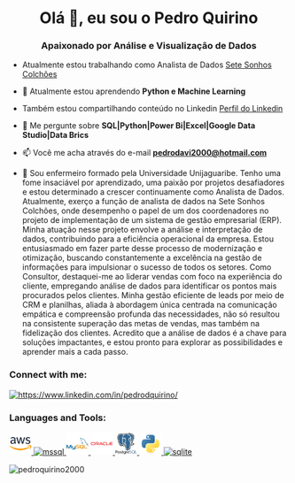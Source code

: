 <h1 align="center">Olá 👋, eu sou o Pedro Quirino</h1>
<h3 align="center">Apaixonado por Análise e Visualização de Dados</h3>

- Atualmente estou trabalhando como Analista de Dados [Sete Sonhos Colchões](https://www.setesonhoscolchoes.com.br/)

- 🌱 Atualmente estou aprendendo **Python e Machine Learning**

- Também estou compartilhando conteúdo no Linkedin [Perfil do Linkedin](https://www.linkedin.com/in/pedrodquirino/)

- 💬 Me pergunte sobre **SQL|Python|Power Bi|Excel|Google Data Studio|Data Brics**

- 📫 Você me acha através do e-mail **pedrodavi2000@hotmail.com**

- 📄 Sou enfermeiro formado pela Universidade Unijaguaribe. Tenho uma fome insaciável por aprendizado, uma paixão por projetos desafiadores e estou determinado a crescer continuamente como Analista de Dados. Atualmente, exerço a função de analista de dados na Sete Sonhos Colchões, onde desempenho o papel de um dos coordenadores no projeto de implementação de um sistema de gestão empresarial (ERP). Minha atuação nesse projeto envolve a análise e interpretação de dados, contribuindo para a eficiência operacional da empresa. 
Estou entusiasmado em fazer parte desse processo de modernização e otimização, buscando constantemente a excelência na gestão de informações para impulsionar o sucesso de todos os setores. 
Como Consultor, destaquei-me ao liderar vendas com foco na experiência do cliente, empregando análise de dados para identificar os pontos mais procurados pelos clientes. Minha gestão eficiente de leads por meio de CRM e planilhas, aliada à abordagem única centrada na comunicação empática e compreensão profunda das necessidades, não só resultou na consistente superação das metas de vendas, mas também na fidelização dos clientes. 
Acredito que a análise de dados é a chave para soluções impactantes, e estou pronto para explorar as possibilidades e aprender mais a cada passo.

<h3 align="left">Connect with me:</h3>
<p align="left">
<a href="https://linkedin.com/in/https://www.linkedin.com/in/pedrodquirino/" target="blank"><img align="center" src="https://raw.githubusercontent.com/rahuldkjain/github-profile-readme-generator/master/src/images/icons/Social/linked-in-alt.svg" alt="https://www.linkedin.com/in/pedrodquirino/" height="30" width="40" /></a>
</p>

<h3 align="left">Languages and Tools:</h3>
<p align="left"> <a href="https://aws.amazon.com" target="_blank" rel="noreferrer"> <img src="https://raw.githubusercontent.com/devicons/devicon/master/icons/amazonwebservices/amazonwebservices-original-wordmark.svg" alt="aws" width="40" height="40"/> </a> <a href="https://www.microsoft.com/en-us/sql-server" target="_blank" rel="noreferrer"> <img src="https://www.svgrepo.com/show/303229/microsoft-sql-server-logo.svg" alt="mssql" width="40" height="40"/> </a> <a href="https://www.mysql.com/" target="_blank" rel="noreferrer"> <img src="https://raw.githubusercontent.com/devicons/devicon/master/icons/mysql/mysql-original-wordmark.svg" alt="mysql" width="40" height="40"/> </a> <a href="https://www.oracle.com/" target="_blank" rel="noreferrer"> <img src="https://raw.githubusercontent.com/devicons/devicon/master/icons/oracle/oracle-original.svg" alt="oracle" width="40" height="40"/> </a> <a href="https://www.postgresql.org" target="_blank" rel="noreferrer"> <img src="https://raw.githubusercontent.com/devicons/devicon/master/icons/postgresql/postgresql-original-wordmark.svg" alt="postgresql" width="40" height="40"/> </a> <a href="https://www.python.org" target="_blank" rel="noreferrer"> <img src="https://raw.githubusercontent.com/devicons/devicon/master/icons/python/python-original.svg" alt="python" width="40" height="40"/> </a> <a href="https://www.sqlite.org/" target="_blank" rel="noreferrer"> <img src="https://www.vectorlogo.zone/logos/sqlite/sqlite-icon.svg" alt="sqlite" width="40" height="40"/> </a> </p>

<p><img align="center" src="https://github-readme-stats.vercel.app/api/top-langs?username=pedroquirino2000&show_icons=true&locale=en&layout=compact" alt="pedroquirino2000" /></p>




<!---
- 👋 Hi, I’m @PedroQuirino2000
- 👀 I’m interested in ...
- 🌱 I’m currently learning ...
- 💞️ I’m looking to collaborate on ...
- 📫 How to reach me ...
- 😄 Pronouns: ...
- ⚡ Fun fact: ...


PedroQuirino2000/PedroQuirino2000 is a ✨ special ✨ repository because its `README.md` (this file) appears on your GitHub profile.
You can click the Preview link to take a look at your changes.
--->
